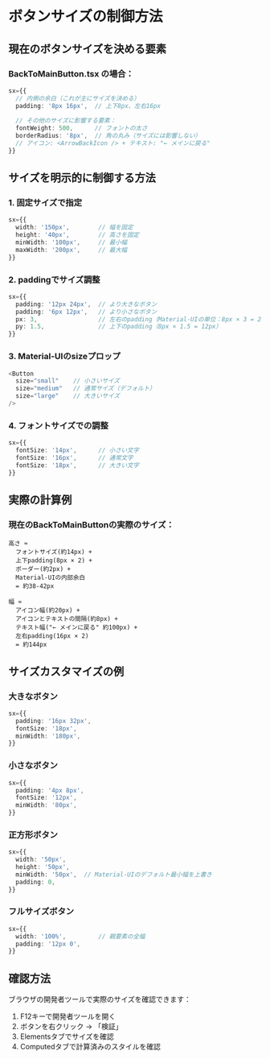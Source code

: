 # ボタンサイズの制御方法

## 現在のボタンサイズを決める要素

### BackToMainButton.tsx の場合：

```typescript
sx={{
  // 内側の余白（これが主にサイズを決める）
  padding: '8px 16px',  // 上下8px、左右16px
  
  // その他のサイズに影響する要素：
  fontWeight: 500,      // フォントの太さ
  borderRadius: '8px',  // 角の丸み（サイズには影響しない）
  // アイコン: <ArrowBackIcon /> + テキスト: "← メインに戻る"
}}
```

## サイズを明示的に制御する方法

### 1. 固定サイズで指定
```typescript
sx={{
  width: '150px',        // 幅を固定
  height: '40px',        // 高さを固定
  minWidth: '100px',     // 最小幅
  maxWidth: '200px',     // 最大幅
}}
```

### 2. paddingでサイズ調整
```typescript
sx={{
  padding: '12px 24px',  // より大きなボタン
  padding: '6px 12px',   // より小さなボタン
  px: 3,                 // 左右のpadding（Material-UIの単位：8px × 3 = 24px）
  py: 1.5,               // 上下のpadding（8px × 1.5 = 12px）
}}
```

### 3. Material-UIのsizeプロップ
```typescript
<Button
  size="small"    // 小さいサイズ
  size="medium"   // 通常サイズ（デフォルト）
  size="large"    // 大きいサイズ
/>
```

### 4. フォントサイズでの調整
```typescript
sx={{
  fontSize: '14px',      // 小さい文字
  fontSize: '16px',      // 通常文字
  fontSize: '18px',      // 大きい文字
}}
```

## 実際の計算例

### 現在のBackToMainButtonの実際のサイズ：

```
高さ ≈ 
  フォントサイズ(約14px) + 
  上下padding(8px × 2) + 
  ボーダー(約2px) + 
  Material-UIの内部余白
  = 約38-42px

幅 ≈ 
  アイコン幅(約20px) + 
  アイコンとテキストの間隔(約8px) + 
  テキスト幅("← メインに戻る" 約100px) + 
  左右padding(16px × 2)
  = 約144px
```

## サイズカスタマイズの例

### 大きなボタン
```typescript
sx={{
  padding: '16px 32px',
  fontSize: '18px',
  minWidth: '180px',
}}
```

### 小さなボタン
```typescript
sx={{
  padding: '4px 8px',
  fontSize: '12px',
  minWidth: '80px',
}}
```

### 正方形ボタン
```typescript
sx={{
  width: '50px',
  height: '50px',
  minWidth: '50px',  // Material-UIのデフォルト最小幅を上書き
  padding: 0,
}}
```

### フルサイズボタン
```typescript
sx={{
  width: '100%',         // 親要素の全幅
  padding: '12px 0',
}}
```

## 確認方法

ブラウザの開発者ツールで実際のサイズを確認できます：
1. F12キーで開発者ツールを開く
2. ボタンを右クリック → 「検証」
3. Elementsタブでサイズを確認
4. Computedタブで計算済みのスタイルを確認